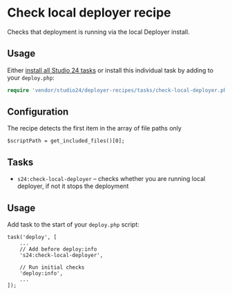 # Check local deployer recipe

Checks that deployment is running via the local Deployer install.
## Usage

Either [install all Studio 24 tasks](../README.md#installation) or install this individual task by adding to your `deploy.php`:

```php
require 'vendor/studio24/deployer-recipes/tasks/check-local-deployer.php';
```

## Configuration
The recipe detects the first item in the array of file paths only
````
$scriptPath = get_included_files()[0];
````

## Tasks

- `s24:check-local-deployer` – checks whether you are running local deployer, if not it stops the deployment

## Usage

Add task to the start of your `deploy.php` script:

```
task('deploy', [
    ...
    // Add before deploy:info
    's24:check-local-deployer',

    // Run initial checks
    'deploy:info',
    ...
]);
```
